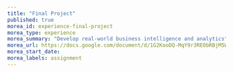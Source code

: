 ```yaml
---
title: "Final Project"
published: true
morea_id: experience-final-project
morea_type: experience
morea_summary: "Develop real-world business intelligence and analytics"
morea_url: https://docs.google.com/document/d/1G2KooDQ-MqY9r3REObRBjM5W4Z8W3-PIzGKXTnJtDRA/edit?usp=sharing
morea_start_date: 
morea_labels: assignment
---
```

